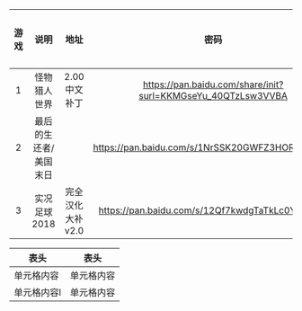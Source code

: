 | 游戏 | 说明 | 地址 | 密码 | 解压密码 | 补充说明
:--------:|:--------:|:--------:|:--------:|:--------:|:--------:
|1|怪物猎人世界|2.00中文补丁|https://pan.baidu.com/share/init?surl=KKMGseYu_40QTzLsw3VVBA|ejnw|||
|2|最后的生还者/美国末日||https://pan.baidu.com/s/1NrSSK20GWFZ3HORDs9XpYg|pngy|||
|3|实况足球2018|完全汉化大补v2.0|https://pan.baidu.com/s/12Qf7kwdgTaTkLc0Yisawqw|6038||删除游戏存档,删除游戏，重新安装游戏和补丁。进入游戏选简体中文.编辑-联赛对阵表-亚洲-将恒大，苏宁，上港调整到中超。|


  表头  | 表头
  ------------- | -------------
 单元格内容  | 单元格内容
 单元格内容l  | 单元格内容